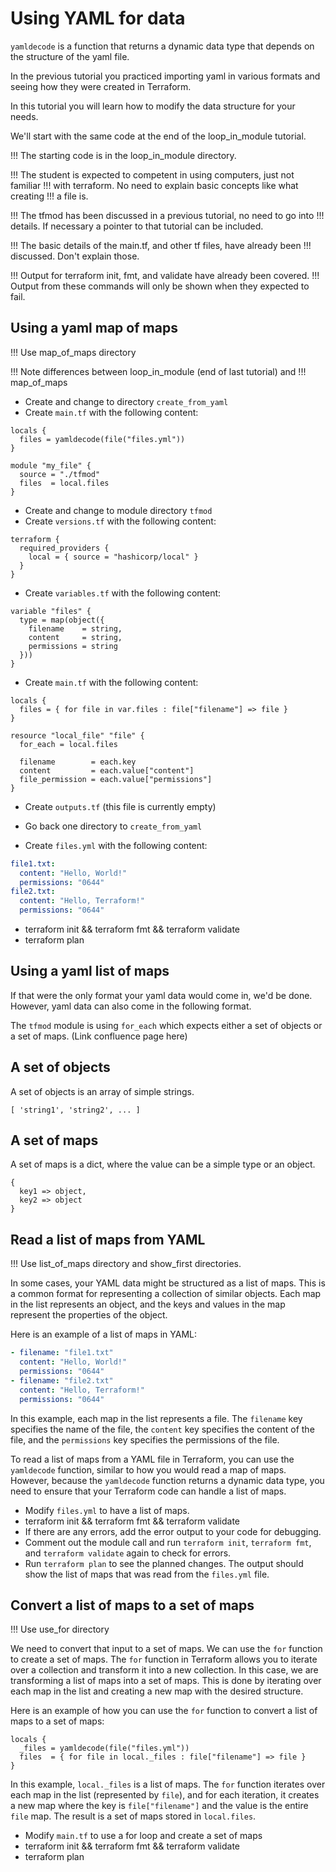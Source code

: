 # Using YAML for data

`yamldecode` is a function that returns a dynamic data type that depends on
the structure of the yaml file.

In the previous tutorial you practiced importing yaml in various formats and
seeing how they were created in Terraform.

In this tutorial you will learn how to modify the data structure for your
needs.

We'll start with the same code at the end of the loop_in_module tutorial.

!!! The starting code is in the loop_in_module directory.

!!! The student is expected to competent in using computers, just not familiar
!!! with terraform. No need to explain basic concepts like what creating
!!! a file is.

!!! The tfmod has been discussed in a previous tutorial, no need to go into
!!! details. If necessary a pointer to that tutorial can be included.

!!! The basic details of the main.tf, and other tf files, have already been
!!! discussed. Don't explain those.

!!! Output for terraform init, fmt, and validate have already been covered.
!!! Output from these commands will only be shown when they expected to fail.

## Using a yaml map of maps

!!! Use map_of_maps directory

!!! Note differences between loop_in_module (end of last tutorial) and
!!! map_of_maps

* Create and change to directory `create_from_yaml`
* Create `main.tf` with the following content:

```hcl
locals {
  files = yamldecode(file("files.yml"))
}

module "my_file" {
  source = "./tfmod"
  files  = local.files
}
```

* Create and change to module directory `tfmod`
* Create `versions.tf` with the following content:

```hcl
terraform {
  required_providers {
    local = { source = "hashicorp/local" }
  }
}
```

* Create `variables.tf` with the following content:

```hcl
variable "files" {
  type = map(object({
    filename    = string,
    content     = string,
    permissions = string
  }))
}
```

* Create `main.tf` with the following content:

```hcl
locals {
  files = { for file in var.files : file["filename"] => file }
}

resource "local_file" "file" {
  for_each = local.files

  filename        = each.key
  content         = each.value["content"]
  file_permission = each.value["permissions"]
}
```

* Create `outputs.tf` (this file is currently empty)

* Go back one directory to `create_from_yaml`
* Create `files.yml` with the following content:

```yaml
file1.txt:
  content: "Hello, World!"
  permissions: "0644"
file2.txt:
  content: "Hello, Terraform!"
  permissions: "0644"
```

* terraform init && terraform fmt && terraform validate
* terraform plan

## Using a yaml list of maps

If that were the only format your yaml data would come in, we'd be done.
However, yaml data can also come in the following format.

The `tfmod` module is using `for_each` which expects either a set of objects
or a set of maps. (Link confluence page here)

## A set of objects

A set of objects is an array of simple strings.

```
[ 'string1', 'string2', ... ]
```

## A set of maps

A set of maps is a dict, where the value can be a simple type or an object.

```
{
  key1 => object,
  key2 => object
}
```

## Read a list of maps from YAML

!!! Use list_of_maps directory and show_first directories.

In some cases, your YAML data might be structured as a list of maps. This is a common format for representing a collection of similar objects. Each map in the list represents an object, and the keys and values in the map represent the properties of the object.

Here is an example of a list of maps in YAML:

```yaml
- filename: "file1.txt"
  content: "Hello, World!"
  permissions: "0644"
- filename: "file2.txt"
  content: "Hello, Terraform!"
  permissions: "0644"
```

In this example, each map in the list represents a file. The `filename` key specifies the name of the file, the `content` key specifies the content of the file, and the `permissions` key specifies the permissions of the file.

To read a list of maps from a YAML file in Terraform, you can use the `yamldecode` function, similar to how you would read a map of maps. However, because the `yamldecode` function returns a dynamic data type, you need to ensure that your Terraform code can handle a list of maps.

* Modify `files.yml` to have a list of maps.
* terraform init && terraform fmt && terraform validate
* If there are any errors, add the error output to your code for debugging.
* Comment out the module call and run `terraform init`, `terraform fmt`, and `terraform validate` again to check for errors.
* Run `terraform plan` to see the planned changes. The output should show the list of maps that was read from the `files.yml` file.

## Convert a list of maps to a set of maps

!!! Use use_for directory

We need to convert that input to a set of maps. We can use the `for` function
to create a set of maps. The `for` function in Terraform allows you to iterate
over a collection and transform it into a new collection. In this case, we are
transforming a list of maps into a set of maps. This is done by iterating over
each map in the list and creating a new map with the desired structure.

Here is an example of how you can use the `for` function to convert a list of
maps to a set of maps:

```hcl
locals {
  _files = yamldecode(file("files.yml"))
  files  = { for file in local._files : file["filename"] => file }
}
```

In this example, `local._files` is a list of maps. The `for` function iterates
over each map in the list (represented by `file`), and for each iteration, it
creates a new map where the key is `file["filename"]` and the value is the
entire `file` map. The result is a set of maps stored in `local.files`.

* Modify `main.tf` to use a for loop and create a set of maps
* terraform init && terraform fmt && terraform validate
* terraform plan




